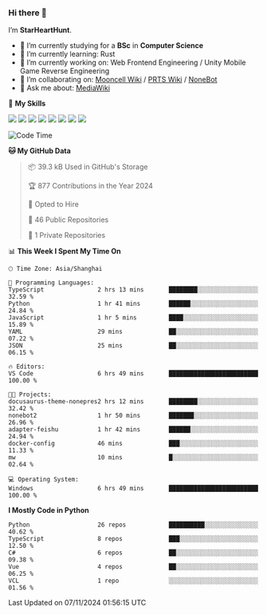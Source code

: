 ### Hi there 👋

I’m **StarHeartHunt**.

- 🏫 I’m currently studying for a **BSc** in **Computer Science**
- 🌱 I’m currently learning: Rust
- 🔭 I’m currently working on: Web Frontend Engineering / Unity Mobile Game Reverse Engineering
- 👯 I’m collaborating on: [Mooncell Wiki](https://fgo.wiki/) / [PRTS Wiki](http://prts.wiki/) / [NoneBot](https://github.com/nonebot)
- 💬 Ask me about: [MediaWiki](https://www.mediawiki.org)

🌟 **My Skills**

![](https://img.shields.io/badge/-Python-3e74a2?style=flat-square&logo=Python&logoColor=fff)
![](https://img.shields.io/badge/-Node.js-339933?style=flat-square&logo=node.js&logoColor=fff)
![](https://img.shields.io/badge/-Vue-4fc08d?style=flat-square&logo=vue.js&logoColor=fff)
![](https://img.shields.io/badge/-React-2d98ce?style=flat-square&logo=React&logoColor=fff)
![](https://img.shields.io/badge/-TypeScript-3178C6?style=flat-square&logo=TypeScript&logoColor=fff)
![](https://img.shields.io/badge/-Docker-2496ED?style=flat-square&logo=Docker&logoColor=fff)
![](https://img.shields.io/badge/-Linux-000000?style=flat-square&logo=Linux&logoColor=fff)
![](https://img.shields.io/badge/-Dotnet-512bd4?style=flat-square&logo=.net&logoColor=fff)

<!--START_SECTION:waka-->
![Code Time](http://img.shields.io/badge/Code%20Time-1%2C387%20hrs%206%20mins-blue)

**🐱 My GitHub Data** 

> 📦 39.3 kB Used in GitHub's Storage 
 > 
> 🏆 877 Contributions in the Year 2024
 > 
> 💼 Opted to Hire
 > 
> 📜 46 Public Repositories 
 > 
> 🔑 1 Private Repositories 
 > 
📊 **This Week I Spent My Time On** 

```text
🕑︎ Time Zone: Asia/Shanghai

💬 Programming Languages: 
TypeScript               2 hrs 13 mins       ████████░░░░░░░░░░░░░░░░░   32.59 % 
Python                   1 hr 41 mins        ██████░░░░░░░░░░░░░░░░░░░   24.84 % 
JavaScript               1 hr 5 mins         ████░░░░░░░░░░░░░░░░░░░░░   15.89 % 
YAML                     29 mins             ██░░░░░░░░░░░░░░░░░░░░░░░   07.22 % 
JSON                     25 mins             ██░░░░░░░░░░░░░░░░░░░░░░░   06.15 % 

🔥 Editors: 
VS Code                  6 hrs 49 mins       █████████████████████████   100.00 % 

🐱‍💻 Projects: 
docusaurus-theme-nonepres2 hrs 12 mins       ████████░░░░░░░░░░░░░░░░░   32.42 % 
nonebot2                 1 hr 50 mins        ███████░░░░░░░░░░░░░░░░░░   26.96 % 
adapter-feishu           1 hr 42 mins        ██████░░░░░░░░░░░░░░░░░░░   24.94 % 
docker-config            46 mins             ███░░░░░░░░░░░░░░░░░░░░░░   11.33 % 
mw                       10 mins             █░░░░░░░░░░░░░░░░░░░░░░░░   02.64 % 

💻 Operating System: 
Windows                  6 hrs 49 mins       █████████████████████████   100.00 % 
```

**I Mostly Code in Python** 

```text
Python                   26 repos            ██████████░░░░░░░░░░░░░░░   40.62 % 
TypeScript               8 repos             ███░░░░░░░░░░░░░░░░░░░░░░   12.50 % 
C#                       6 repos             ██░░░░░░░░░░░░░░░░░░░░░░░   09.38 % 
Vue                      4 repos             ██░░░░░░░░░░░░░░░░░░░░░░░   06.25 % 
VCL                      1 repo              ░░░░░░░░░░░░░░░░░░░░░░░░░   01.56 % 
```




 Last Updated on 07/11/2024 01:56:15 UTC
<!--END_SECTION:waka-->
